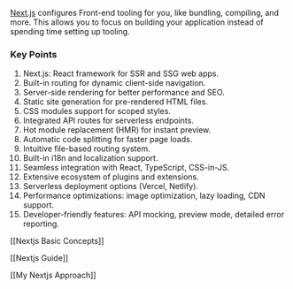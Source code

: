 [Next.js](https://nextjs.org/) configures Front-end tooling for you, like bundling, compiling, and more. This allows you to focus on building your application instead of spending time setting up tooling.

### Key Points
1. Next.js: React framework for SSR and SSG web apps.
2. Built-in routing for dynamic client-side navigation.
3. Server-side rendering for better performance and SEO.
4. Static site generation for pre-rendered HTML files.
5. CSS modules support for scoped styles.
6. Integrated API routes for serverless endpoints.
7. Hot module replacement (HMR) for instant preview.
8. Automatic code splitting for faster page loads.
9. Intuitive file-based routing system.
10. Built-in i18n and localization support.
11. Seamless integration with React, TypeScript, CSS-in-JS.
12. Extensive ecosystem of plugins and extensions.
13. Serverless deployment options (Vercel, Netlify).
14. Performance optimizations: image optimization, lazy loading, CDN support.
15. Developer-friendly features: API mocking, preview mode, detailed error reporting.

[[Nextjs Basic Concepts]]

[[Nextjs Guide]]

[[My Nextjs Approach]]

